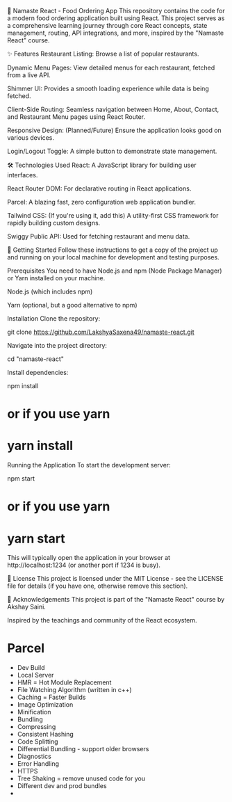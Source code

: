 🚀 Namaste React - Food Ordering App
This repository contains the code for a modern food ordering application built using React. This project serves as a comprehensive learning journey through core React concepts, state management, routing, API integrations, and more, inspired by the "Namaste React" course.

✨ Features
Restaurant Listing: Browse a list of popular restaurants.

Dynamic Menu Pages: View detailed menus for each restaurant, fetched from a live API.

Shimmer UI: Provides a smooth loading experience while data is being fetched.

Client-Side Routing: Seamless navigation between Home, About, Contact, and Restaurant Menu pages using React Router.

Responsive Design: (Planned/Future) Ensure the application looks good on various devices.

Login/Logout Toggle: A simple button to demonstrate state management.

🛠️ Technologies Used
React: A JavaScript library for building user interfaces.

React Router DOM: For declarative routing in React applications.

Parcel: A blazing fast, zero configuration web application bundler.

Tailwind CSS: (If you're using it, add this) A utility-first CSS framework for rapidly building custom designs.

Swiggy Public API: Used for fetching restaurant and menu data.

🚀 Getting Started
Follow these instructions to get a copy of the project up and running on your local machine for development and testing purposes.

Prerequisites
You need to have Node.js and npm (Node Package Manager) or Yarn installed on your machine.

Node.js (which includes npm)

Yarn (optional, but a good alternative to npm)

Installation
Clone the repository:

git clone https://github.com/LakshyaSaxena49/namaste-react.git

Navigate into the project directory:

cd "namaste-react"

Install dependencies:

npm install
# or if you use yarn
# yarn install

Running the Application
To start the development server:

npm start
# or if you use yarn
# yarn start

This will typically open the application in your browser at http://localhost:1234 (or another port if 1234 is busy).

📄 License
This project is licensed under the MIT License - see the LICENSE file for details (if you have one, otherwise remove this section).

🙏 Acknowledgements
This project is part of the "Namaste React" course by Akshay Saini.

Inspired by the teachings and community of the React ecosystem.

# Parcel
- Dev Build
- Local Server
- HMR = Hot Module Replacement
- File Watching Algorithm (written in c++)
- Caching = Faster Builds
- Image Optimization
- Minification
- Bundling
- Compressing
- Consistent Hashing
- Code Splitting
- Differential Bundling - support older browsers
- Diagnostics
- Error Handling
- HTTPS
- Tree Shaking = remove unused code for you
- Different dev and prod bundles
- 
